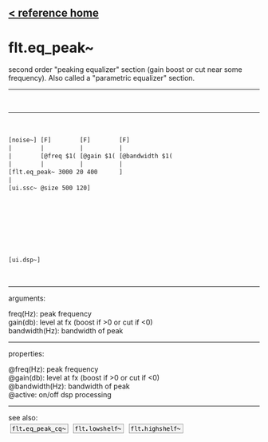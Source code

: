 [< reference home](index.html)
---

# flt.eq_peak~


second order &#34;peaking equalizer&#34; section (gain boost or cut near some
            frequency). Also called a &#34;parametric equalizer&#34; section.

---

<br>


---


```


[noise~] [F]        [F]        [F]
|        |          |          |
|        [@freq $1( [@gain $1( [@bandwidth $1(
|        |          |          |
[flt.eq_peak~ 3000 20 400      ]
|
[ui.ssc~ @size 500 120]








[ui.dsp~]

            
```

---
arguments:

freq(Hz): peak
            frequency<br>
gain(db): level
            at fx (boost if &gt;0 or cut if &lt;0)<br>
bandwidth(Hz): 
            bandwidth of peak<br>

---
properties:

@freq(Hz): peak frequency<br>
@gain(db): level at fx (boost if &gt;0 or cut if &lt;0)<br>
@bandwidth(Hz): bandwidth of peak<br>
@active: on/off dsp
            processing<br>

---
see also:<br>
[![flt.eq_peak_cq~](img/object_flt.eq_peak_cq~.png)](flt.eq_peak_cq~.html)
[![flt.lowshelf~](img/object_flt.lowshelf~.png)](flt.lowshelf~.html)
[![flt.highshelf~](img/object_flt.highshelf~.png)](flt.highshelf~.html)
